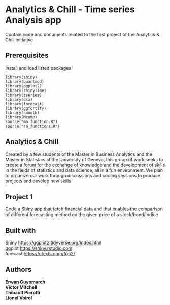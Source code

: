 # Analytics & Chill - Time series Analysis app
Contain code and documents related to the first project of the Analytics &amp; Chill initiative

## Prerequisites
Install and load listed packages

```
library(shiny)
library(quantmod)
library(ggplot2)
library(shinyTime)
library(tseries)
library(dsa)
library(forecast)
library(ggfortify)
library(smooth)
library(Mcomp)
source("ma_function.R")
source("ra_functions.R")
```


## Analytics & Chill
Created by a few students of the Master in Business Analytics and the Master in Statistics at the University of Geneva, this group of work seeks to create a forum for the exchange of knowledge and the development of skills in the fields of statistics and data science, all in a fun environment.  We plan to organize our work through discussions and coding sessions to produce projects and develop new skills

## Project 1
Code a Shiny app that fetch financial data and that enables the comparison of different forecasting method on the given price of a stock/bond/indice

## Built with
Shiny https://ggplot2.tidyverse.org/index.html  
ggplot https://shiny.rstudio.com  
forecast https://otexts.com/fpp2/  

## Authors
**Erwan Guyomarch**  
**Victor Mitchell**  
**Thibault Pierotti**  
**Lionel Voirol**  
